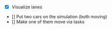 - [X] Visualize lanes
- [] Put two cars on the simulation (both moving)
- [] Make one of them move via tasks
